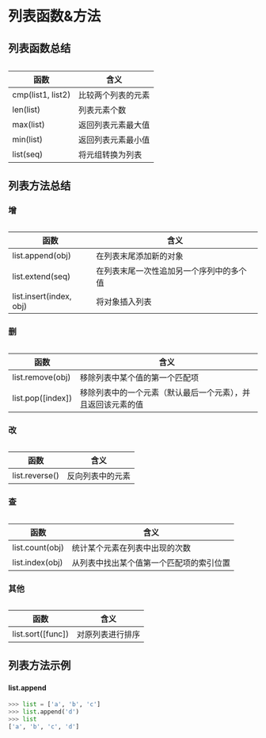 # 列表函数&方法

## 列表函数总结

######  

|函数                       |含义                                   |
|---------------------------|---------------------------------------|
|cmp(list1, list2)          |比较两个列表的元素                     |
|len(list)                  |列表元素个数                           |
|max(list)                  |返回列表元素最大值                     |
|min(list)                  |返回列表元素最小值                     |
|list(seq)                  |将元组转换为列表                       |


## 列表方法总结

### 增

######  

|函数                       |含义                                   |
|---------------------------|---------------------------------------|
|list.append(obj)           |在列表末尾添加新的对象                 |
|list.extend(seq)           |在列表末尾一次性追加另一个序列中的多个值|
|list.insert(index, obj)    |将对象插入列表                         |

### 删

######  

|函数                       |含义                                   |
|---------------------------|---------------------------------------|
|list.remove(obj)           |移除列表中某个值的第一个匹配项         |
|list.pop([index])          |移除列表中的一个元素（默认最后一个元素），并且返回该元素的值|


### 改

######   

|函数                       |含义                                   |
|---------------------------|---------------------------------------|
|list.reverse()             |反向列表中的元素                       |


### 查

######  

|函数                       |含义                                   |
|---------------------------|---------------------------------------|
|list.count(obj)            |统计某个元素在列表中出现的次数         |
|list.index(obj)            |从列表中找出某个值第一个匹配项的索引位置|


### 其他

######  

|函数                       |含义                                   |
|---------------------------|---------------------------------------|
|list.sort([func])          |对原列表进行排序                       |


## 列表方法示例

### 

#### list.append

```python
>>> list = ['a', 'b', 'c']
>>> list.append('d')
>>> list
['a', 'b', 'c', 'd']
```


